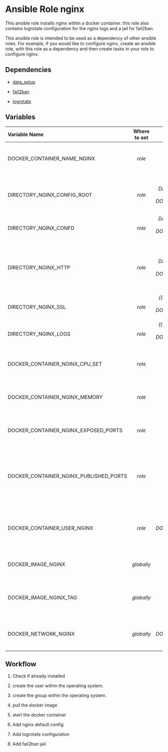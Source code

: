 # Ansible Role nginx
This ansible role installs nginx within a docker container. this role also contains logrotate configuration for the nginx logs and a jail for fail2ban.

This ansible role is intended to be used as a dependency of other ansible roles. For example, if you would like to configure nginx, create an ansible role, with this role as a dependency and then create tasks in your role to configure nginx.


## Dependencies

- [data_setup](../data_setup)

- [fail2ban](../logrotate)

- [logrotate](../logrotate)


## Variables

| Variable Name | Where to set | Default Value | Description |
|:---|:---:|:---:|:---|
| DOCKER_CONTAINER_NAME_NGINX | _role_ | _nginx_ | The name the docker container will be given. |
| DIRECTORY_NGINX_CONFIG_ROOT | _role_ | _{{ DIRECTORY_STRUCTURE_CONFIG }}/{{ DOCKER_CONTAINER_NAME_NGINX }}_ | Root directory for the docker contaner data. |
| DIRECTORY_NGINX_CONFD | _role_ | _DIRECTORY_STRUCTURE_CONFIG }}/{{ DOCKER_CONTAINER_NAME_NGINX }}/conf.d_ | The nginx conf.d directory. |
| DIRECTORY_NGINX_HTTP | _role_ | _{{ DIRECTORY_STRUCTURE_CONFIG }}/{{ DOCKER_CONTAINER_NAME_NGINX }}/http_ | The nginx http directory. You can place your file for http within this directory. |
| DIRECTORY_NGINX_SSL | _role_ | _{{ DIRECTORY_STRUCTURE_DATA }}/{{ DOCKER_CONTAINER_NAME_NGINX }}/ssl_ | The directory for SSL Certificates |
| DIRECTORY_NGINX_LOGS | _role_ | _{{ DIRECTORY_STRUCTURE_LOGS }}/{{ DOCKER_CONTAINER_NAME_NGINX }}_ | The nginx log directory. |
| DOCKER_CONTAINER_NGINX_CPU_SET | _role_ | _0:3_ | Which CPUs the docker container will use. |
| DOCKER_CONTAINER_NGINX_MEMORY | _role_ | _0_ | The allocated memory for the docker container. |
| DOCKER_CONTAINER_NGINX_EXPOSED_PORTS | _role_ | _[80, 443]_ | The ports to expose to other docker containers. |
| DOCKER_CONTAINER_NGINX_PUBLISHED_PORTS | _role_ | _None_ | **_Optional_** The ports to publically make available from the docker container. |
| DOCKER_CONTAINER_USER_NGINX | _role_ | _{{ DOCKER_CONTAINER_NAME_NGINX }}"_ | **_Mandatory_** The system user and group to create for the data directories. |
| DOCKER_IMAGE_NGINX | _globally_ | _nginx"_ | The docker image to use for the container. |
| DOCKER_IMAGE_NGINX_TAG | _globally_ | _None_ | **_Mandatory_** The docker image tag to use for the container. |
| DOCKER_NETWORK_NGINX | _globally_ | _{{ DOCKER_CONTAINER_NAME_NGINX }}"_ | The name of the docker network to create. |


## Workflow

1. Check if already installed

1. create the user within the operating system.

1. create the group within the operating system.

1. pull the docker image

1. start the docker container

1. Add nginx default config

1. Add logrotate configuration

1. Add fail2ban jail

